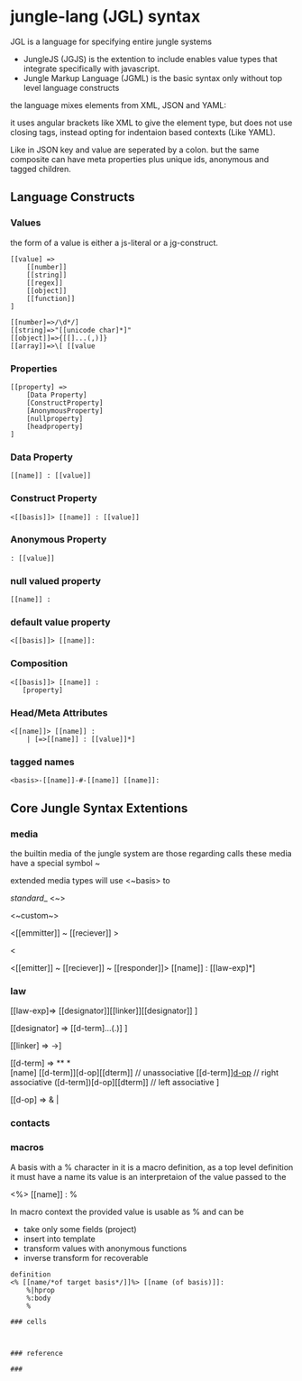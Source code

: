# jungle-lang (JGL) syntax

JGL is a language for specifying entire jungle systems 
- JungleJS (JGJS) is the extention to include enables value types that integrate specifically with javascript. 
- Jungle Markup Language (JGML) is the basic syntax only without top level language constructs

the language mixes elements from  XML, JSON and YAML:

it uses angular brackets like XML to give the element type, but does not use closing tags, instead opting for indentaion based contexts (Like YAML). 

Like in JSON key and value are seperated by a colon. but the same composite can have meta properties plus unique ids, anonymous and tagged children. 

## Language Constructs

### Values

the form of a value is either a js-literal or a jg-construct.
```
[[value] =>
    [[number]]  
    [[string]]   
    [[regex]]   
    [[object]]  
    [[function]]
]

[[number]=>/\d*/]
[[string]=>"[[unicode char]*]"
[[object]]=>{[[]...(,)]}
[[array]]=>\[ [[value
```
### Properties
```
[[property] => 
    [Data Property]
    [ConstructProperty]
    [AnonymousProperty]
    [nullproperty]
    [headproperty]
]
```
### Data Property
```
[[name]] : [[value]]
```
### Construct Property
```
<[[basis]]> [[name]] : [[value]]
```
### Anonymous Property
```
: [[value]]
```
### null valued property
```
[[name]] :
```
### default value property
```
<[[basis]]> [[name]]:
```
### Composition
```
<[[basis]]> [[name]] :
   [property] 
```

### Head/Meta Attributes
```
<[[name]]> [[name]] :
    | [=>[[name]] : [[value]]*]
```
### tagged names

```
<basis>-[[name]]-#-[[name]] [[name]]: 
```

## Core Jungle Syntax Extentions

### media

the builtin media of the jungle system are those regarding calls these media have a special symbol ~

extended media types will use <~basis> to 

_standard__
<~>

<~custom~>

<[[emmitter]] ~ [[reciever]] >

<

<[[emitter]]  ~ [[reciever]] ~ [[responder]]> [[name]] : 
    [[law-exp]*]

### law 

[[law-exp]=>
    [[designator]][[linker]][[designator]]
]

[[designator] =>
    [[d-term]...(.)]
]

[[linker] => ->]

[[d-term] => 
    ** 
    *  
    [name]
    [[d-term]][d-op][[dterm]]   // unassociative
    [[d-term]][d-op]([[dterm]]) // right associative
    ([d-term])[d-op][[dterm]]  // left associative 
]

[[d-op] => 
    &
    |
    
    
### contacts


### macros

A basis with a % character in it is a macro definition, as a top level definition it must have a name
its value is an interpretaion of the value passed to the 

<%> [[name]] : %


In macro context the provided value is usable as % and can be 
 - take only some fields (project)
 - insert into template
 - transform values with anonymous functions
 - inverse transform for recoverable

```
definition
<% [[name/*of target basis*/]]%> [[name (of basis)]]:
    %|hprop
    %:body
    %

### cells



### reference

### 
